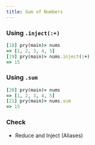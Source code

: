 ```yaml
---
title: Sum of Numbers
---
```


### Using `.inject(:+)`
```rb
[18] pry(main)> nums
=> [1, 2, 3, 4, 5]
[19] pry(main)> nums.inject(:+)
=> 15
```

### Using `.sum`
```rb
[20] pry(main)> nums
=> [1, 2, 3, 4, 5]
[21] pry(main)> nums.sum
=> 15
```


### Check
- Reduce and Inject (Aliases)